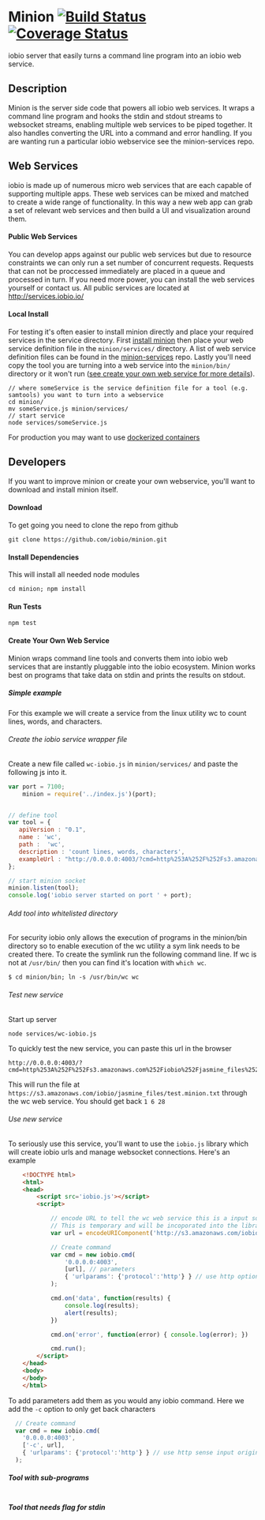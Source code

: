 # Minion [![Build Status](https://travis-ci.org/iobio/minion.svg?branch=master)](https://travis-ci.org/iobio/minion) [![Coverage Status](https://coveralls.io/repos/iobio/minion/badge.svg?branch=master&service=github)](https://coveralls.io/github/iobio/minion?branch=master)
iobio server that easily turns a command line program into an iobio web service.

## Description

Minion is the server side code that powers all iobio web services. It wraps a command line program and hooks the 
stdin and stdout streams to websocket streams, enabling multiple web services to be piped together. It also handles 
converting the URL into a command and error handling. If you are wanting run a particular iobio webservice see the minion-services repo.

## Web Services
iobio is made up of numerous micro web services that are each capable of supporting multiple apps. These web services can be mixed and matched to create a wide range of functionality. In this way a new web app can grab a set of relevant web services and then build a UI and visualization around them.

#### Public Web Services
You can develop apps against our public web services but due to resource constraints we can only run a set number of concurrent requests. Requests that can not be proccessed immediately are placed in a queue and processed in turn. If you need more power, you can install the web services yourself or contact us. All public services are located at http://services.iobio.io/

#### Local Install
For testing it's often easier to install minion directly and place your required services in the service directory. First [install minion]() then place your web service definition file in the ```minion/services/``` directory. A list of web service definition files can be found in the [minion-services](http://github.com/minion-services) repo. Lastly you'll need copy the tool you are turning into a web service into the ```minion/bin/``` directory or it won't run ([see create your own web service for more details]()).
```
// where someService is the service definition file for a tool (e.g. samtools) you want to turn into a webservice 
cd minion/
mv someService.js minion/services/
// start service
node services/someService.js
```
For production you may want to use [dockerized containers](http://iobio.io/2015/07/05/install-locally-via-docker/)

## Developers
If you want to improve minion or create your own webservice, you'll want to download and install minion itself.

#### Download
To get going you need to clone the repo from github
```
git clone https://github.com/iobio/minion.git
```

#### Install Dependencies
This will install all needed node modules
```
cd minion; npm install
```

#### Run Tests

```
npm test
```

#### Create Your Own Web Service
Minion wraps command line tools and converts them into iobio web services that are instantly pluggable into the 
iobio ecosystem. Minion works best on programs that take data on stdin and prints the results on stdout. 

##### Simple example
For this example we will create a service from the linux utility wc to count lines, words, and characters.

###### Create the iobio service wrapper file
Create a new file called ```wc-iobio.js``` in ```minion/services/``` and paste the following js into it.

```javascript
var port = 7100;
    minion = require('../index.js')(port);    


// define tool
var tool = {
   apiVersion : "0.1",
   name : 'wc',
   path :  'wc',
   description : 'count lines, words, characters',
   exampleUrl : "http://0.0.0.0:4003/?cmd=http%253A%252F%252Fs3.amazonaws.com%252Fiobio%252Fjasmine_files%252Ftest.minion.txt"
};

// start minion socket
minion.listen(tool);
console.log('iobio server started on port ' + port);

```

###### Add tool into whitelisted directory
For security iobio only allows the execution of programs in the minion/bin directory so to enable execution of the wc utility a sym link needs to be created there. To create the symlink run the following command line. If wc is not at ```/usr/bin/``` then you can find it's location with ```which wc```.

```
$ cd minion/bin; ln -s /usr/bin/wc wc
```

###### Test new service

Start up server
```
node services/wc-iobio.js
```

To quickly test the new service, you can paste this url in the browser
```
http://0.0.0.0:4003/?cmd=http%253A%252F%252Fs3.amazonaws.com%252Fiobio%252Fjasmine_files%252Ftest.minion.txt
```

This will run the file at ```https://s3.amazonaws.com/iobio/jasmine_files/test.minion.txt``` through the wc web service. You should get back ```1 6 28```

###### Use new service
To seriously use this service, you'll want to use the ```iobio.js``` library which will create iobio urls and manage websocket connections. Here's an example

```html
	<!DOCTYPE html>
	<html>
	<head>
		<script src='iobio.js'></script>
		<script>

			// encode URL to tell the wc web service this is a input source and not a command line parameter
			// This is temporary and will be incoporated into the library
			var url = encodeURIComponent('http://s3.amazonaws.com/iobio/jasmine_files/test.minion.txt');

			// Create command
			var cmd = new iobio.cmd(
		        '0.0.0.0:4003',
		        [url], // parameters
		        { 'urlparams': {'protocol':'http'} } // use http option since input origin is a http server and not a iobio web service
		    );

		    cmd.on('data', function(results) {	    	
				console.log(results);		  
				alert(results); 
			})

			cmd.on('error', function(error) { console.log(error); })

			cmd.run();
		</script>
	</head>
	<body>
	</body>
	</html>
```

To add parameters add them as you would any iobio command. Here we add the ```-c``` option to only get back characters
```javascript
  // Create command
  var cmd = new iobio.cmd(
  	'0.0.0.0:4003',
    ['-c', url],
    { 'urlparams': {'protocol':'http'} } // use http sense input origin is a http server and not a iobio web service
  );
```


##### Tool with sub-programs
```javascript

```

##### Tool that needs flag for stdin
```javascript

```
